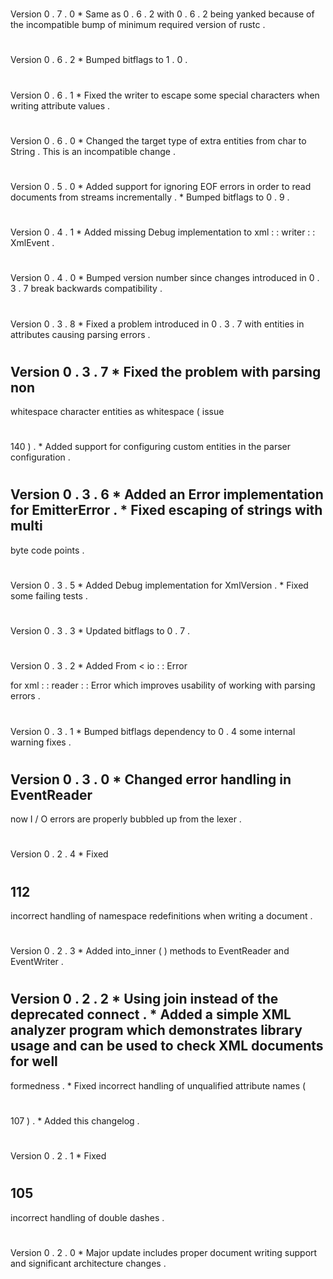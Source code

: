 #
#
Version
0
.
7
.
0
*
Same
as
0
.
6
.
2
with
0
.
6
.
2
being
yanked
because
of
the
incompatible
bump
of
minimum
required
version
of
rustc
.
#
#
Version
0
.
6
.
2
*
Bumped
bitflags
to
1
.
0
.
#
#
Version
0
.
6
.
1
*
Fixed
the
writer
to
escape
some
special
characters
when
writing
attribute
values
.
#
#
Version
0
.
6
.
0
*
Changed
the
target
type
of
extra
entities
from
char
to
String
.
This
is
an
incompatible
change
.
#
#
Version
0
.
5
.
0
*
Added
support
for
ignoring
EOF
errors
in
order
to
read
documents
from
streams
incrementally
.
*
Bumped
bitflags
to
0
.
9
.
#
#
Version
0
.
4
.
1
*
Added
missing
Debug
implementation
to
xml
:
:
writer
:
:
XmlEvent
.
#
#
Version
0
.
4
.
0
*
Bumped
version
number
since
changes
introduced
in
0
.
3
.
7
break
backwards
compatibility
.
#
#
Version
0
.
3
.
8
*
Fixed
a
problem
introduced
in
0
.
3
.
7
with
entities
in
attributes
causing
parsing
errors
.
#
#
Version
0
.
3
.
7
*
Fixed
the
problem
with
parsing
non
-
whitespace
character
entities
as
whitespace
(
issue
#
140
)
.
*
Added
support
for
configuring
custom
entities
in
the
parser
configuration
.
#
#
Version
0
.
3
.
6
*
Added
an
Error
implementation
for
EmitterError
.
*
Fixed
escaping
of
strings
with
multi
-
byte
code
points
.
#
#
Version
0
.
3
.
5
*
Added
Debug
implementation
for
XmlVersion
.
*
Fixed
some
failing
tests
.
#
#
Version
0
.
3
.
3
*
Updated
bitflags
to
0
.
7
.
#
#
Version
0
.
3
.
2
*
Added
From
<
io
:
:
Error
>
for
xml
:
:
reader
:
:
Error
which
improves
usability
of
working
with
parsing
errors
.
#
#
Version
0
.
3
.
1
*
Bumped
bitflags
dependency
to
0
.
4
some
internal
warning
fixes
.
#
#
Version
0
.
3
.
0
*
Changed
error
handling
in
EventReader
-
now
I
/
O
errors
are
properly
bubbled
up
from
the
lexer
.
#
#
Version
0
.
2
.
4
*
Fixed
#
112
-
incorrect
handling
of
namespace
redefinitions
when
writing
a
document
.
#
#
Version
0
.
2
.
3
*
Added
into_inner
(
)
methods
to
EventReader
and
EventWriter
.
#
#
Version
0
.
2
.
2
*
Using
join
instead
of
the
deprecated
connect
.
*
Added
a
simple
XML
analyzer
program
which
demonstrates
library
usage
and
can
be
used
to
check
XML
documents
for
well
-
formedness
.
*
Fixed
incorrect
handling
of
unqualified
attribute
names
(
#
107
)
.
*
Added
this
changelog
.
#
#
Version
0
.
2
.
1
*
Fixed
#
105
-
incorrect
handling
of
double
dashes
.
#
#
Version
0
.
2
.
0
*
Major
update
includes
proper
document
writing
support
and
significant
architecture
changes
.
